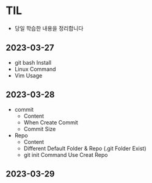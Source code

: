 # TIL
- 당일 학습한 내용을 정리합니다

## 2023-03-27
- git bash Install
- Linux Command
- Vim Usage

## 2023-03-28
- commit 
	- Content
	- When Create Commit
	- Commit Size
- Repo
	- Content
	- Different Default Folder & Repo (.git Folder Exist)
	- git init Command Use Creat Repo
	
## 2023-03-29

